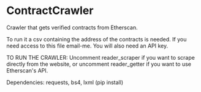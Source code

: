 # ContractCrawler
Crawler that gets verified contracts from Etherscan.

To run it a csv containing the address of the contracts is needed. If you need access to this file email-me.
You will also need an API key.


TO RUN THE CRAWLER:
Uncomment reader_scraper if you want to scrape directly from the website, or uncomment reader_getter if you want to use Etherscan's API.


Dependencies: requests, bs4, lxml (pip install)
